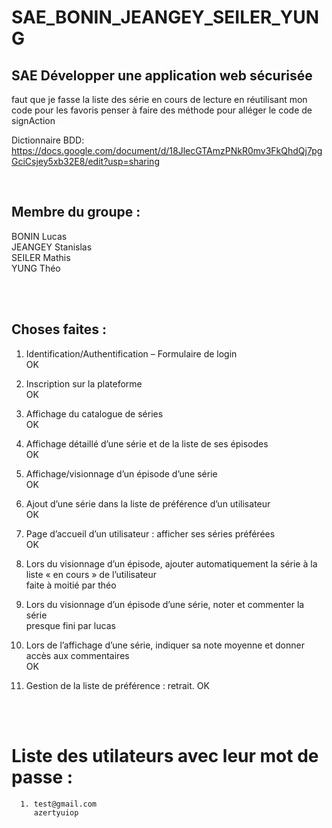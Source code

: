# SAE_BONIN_JEANGEY_SEILER_YUNG

## SAE Développer une application web sécurisée

faut que je fasse la liste des série en cours de lecture en réutilisant mon code pour les favoris
penser à faire des méthode pour alléger le code de signAction

Dictionnaire BDD:
https://docs.google.com/document/d/18JlecGTAmzPNkR0mv3FkQhdQj7pgGciCsjey5xb32E8/edit?usp=sharing

<br>

## Membre du groupe :

BONIN Lucas  
JEANGEY Stanislas  
SEILER Mathis  
YUNG Théo

<br>
<br>

## Choses faites :

1. Identification/Authentification – Formulaire de login  
   OK

2. Inscription sur la plateforme  
   OK

3. Affichage du catalogue de séries  
   OK

4. Affichage détaillé d’une série et de la liste de ses épisodes  
   OK

5. Affichage/visionnage d’un épisode d’une série  
   OK

6. Ajout d’une série dans la liste de préférence d’un utilisateur  
   OK

7. Page d’accueil d’un utilisateur : afficher ses séries préférées  
   OK

8. Lors du visionnage d’un épisode, ajouter automatiquement la série à la liste « en cours » de l’utilisateur  
   faite à moitié par théo

9. Lors du visionnage d’un épisode d’une série, noter et commenter la série  
   presque fini par lucas

10. Lors de l’affichage d’une série, indiquer sa note moyenne et donner accès aux
    commentaires  
    OK

11. Gestion de la liste de préférence : retrait.
    OK

<br>
<br>

# Liste des utilateurs avec leur mot de passe :

      1. test@gmail.com
         azertyuiop
